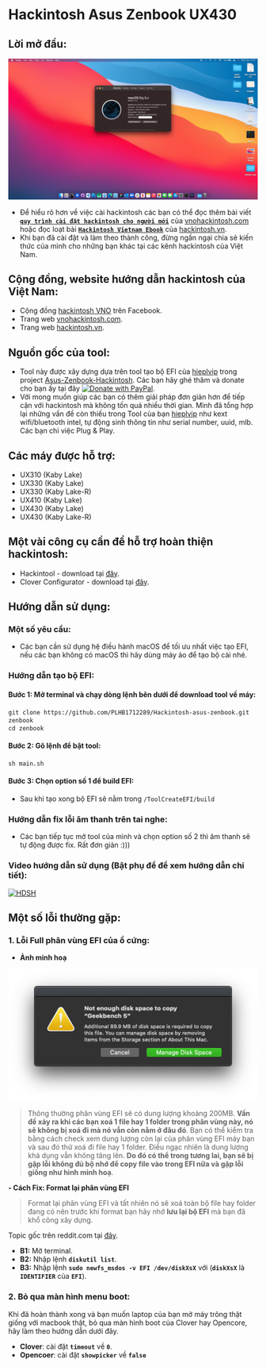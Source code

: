 # Hackintosh Asus Zenbook UX430

## Lời mở đầu:

![](/Screenshots/03.png)

- Để hiểu rõ hơn về việc cài hackintosh các bạn có thể đọc thêm bài viết [**`quy trình cài đặt hackintosh cho người mới`**](https://vnohackintosh.com/blog/2019/11/12/quy-trinh-cai-dat-hackintosh/) của [vnohackintosh.com](https://vnohackintosh.com) hoặc đọc loạt bài [**`Hackintosh Vietnam Ebook`**](https://hackintosh.vn/hackintosh-guide) của [hackintosh.vn](https://hackintosh.vn).
- Khi bạn đã cài đặt và làm theo thành công, đừng ngần ngại chia sẻ kiến thức của mình cho những bạn khác tại các kênh hackintosh của Việt Nam.

## Cộng đồng, website hướng dẫn hackintosh của Việt Nam:

- Cộng đồng [hackintosh VNO](https://www.facebook.com/groups/vnohackintosh/?epa=SEARCH_BOX) trên Facebook.
- Trang web [vnohackintosh.com](https://vnohackintosh.com).
- Trang web [hackintosh.vn](https://hackintosh.vn).

## Nguồn gốc của tool:

- Tool này được xây dựng dựa trên tool tạo bộ EFI của [hieplvip](https://github.com/hieplpvip) trong project [Asus-Zenbook-Hackintosh](https://github.com/hieplpvip/Asus-Zenbook-Hackintosh). Các bạn hãy ghé thăm và donate cho bạn ấy tại đây [![Donate with PayPal](https://img.shields.io/badge/paypal-donate-red.svg)](https://paypal.me/lebhiep).
- Với mong muốn giúp các bạn có thêm giải pháp đơn giản hơn để tiếp cận với hackintosh mà không tốn quá nhiều thời gian. Mình đã tổng hợp lại những vấn đề còn thiếu trong Tool của bạn [hieplvip](https://github.com/hieplpvip) như kext wifi/bluetooth intel, tự động sinh thông tin như serial number, uuid, mlb. Các bạn chỉ việc Plug & Play.

## Các máy được hỗ trợ:

- UX310 (Kaby Lake)
- UX330 (Kaby Lake)
- UX330 (Kaby Lake-R)
- UX410 (Kaby Lake)
- UX430 (Kaby Lake)
- UX430 (Kaby Lake-R)

## Một vài công cụ cần để hỗ trợ hoàn thiện hackintosh:

- Hackintool - download tại [đây](https://www.tonymacx86.com/threads/release-hackintool-v3-x-x.254559/).
- Clover Configurator - download tại [đây](https://mackie100projects.altervista.org/download-clover-configurator/).

## Hướng dẫn sử dụng:

### Một số yêu cầu:

- Các bạn cần sử dụng hệ điều hành macOS để tối ưu nhất việc tạo EFI, nếu các bạn không có macOS thì hãy dùng máy ảo để tạo bộ cài nhé.

### Hướng dẫn tạo bộ EFI:

#### Bước 1: Mở terminal và chạy dòng lệnh bên dưới để download tool về máy:

```shell
git clone https://github.com/PLHB1712289/Hackintosh-asus-zenbook.git zenbook
cd zenbook
```

#### Bước 2: Gõ lệnh để bật tool:

```shell
sh main.sh
```

#### Bước 3: Chọn option số 1 để build EFI:

- Sau khi tạo xong bộ EFI sẽ nằm trong `/ToolCreateEFI/build`

### Hướng dẫn fix lỗi âm thanh trên tai nghe:

- Các bạn tiếp tục mở tool của mình và chọn option số 2 thì âm thanh sẽ tự động được fix. Rất đơn giản :)))

### Video hướng dẫn sử dụng (Bật phụ để để xem hướng dẫn chi tiết):

[![HDSH](http://img.youtube.com/vi/Qc2vk0IJoz0/0.jpg)](http://www.youtube.com/watch?v=Qc2vk0IJoz0 "Hướng dẫn sử dụng tool để tạo EFI")

## Một số lỗi thường gặp:

### 1. Lỗi Full phân vùng EFI của ổ cứng:

- **Ảnh minh hoạ**

![](/Screenshots/02.png)

> Thông thường phân vùng EFI sẽ có dung lượng khoảng 200MB. **Vấn đề xảy ra khi các bạn xoá 1 file hay 1 folder trong phân vùng này, nó sẽ không bị xoá đi mà nó vẫn còn nằm ở đâu đó**. Bạn có thể kiểm tra bằng cách check xem dung lượng còn lại của phân vùng EFI máy bạn và sau đó thử xoá đi file hay 1 folder. Điều ngạc nhiên là dung lượng khả dụng vẫn không tăng lên. **Do đó có thể trong tương lai, bạn sẽ bị gặp lỗi không đủ bộ nhớ để copy file vào trong EFI nữa và gặp lỗi giống như hình minh hoạ**.

**- Cách Fix: Format lại phân vùng EFI**

> Format lại phân vùng EFI và tất nhiên nó sẽ xoá toàn bộ file hay folder đang có nên trước khi format bạn hãy nhớ **lưu lại bộ EFI** mà bạn đã khổ công xây dựng.

Topic gốc trên reddit.com tại [đây](https://www.reddit.com/r/hackintosh/comments/8rjdg8/efi_partition_full/).

- **B1:** Mở terminal.
- **B2:** Nhập lệnh **`diskutil list`**.
- **B3:** Nhập lệnh **`sudo newfs_msdos -v EFI /dev/diskXsX`** với
  (**`diskXsX`** là **`IDENTIFIER`** của **`EFI`**).

### 2. Bỏ qua màn hình menu boot:

Khi đã hoàn thành xong và bạn muốn laptop của bạn mở máy trông thật giống với macbook thật, bỏ qua màn hình boot của Clover hay Opencore, hãy làm theo hướng dẫn dưới đây.

- **Clover**: cài đặt **`timeout`** về **`0`**.
- **Opencoer**: cài đặt **`showpicker`** về **`false`**
